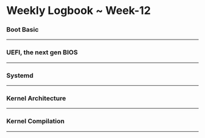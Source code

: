 # **Weekly Logbook ~ Week-12**

### Boot Basic
----

### UEFI, the next gen BIOS
----

### Systemd
----

### Kernel Architecture
----

### Kernel Compilation
----
